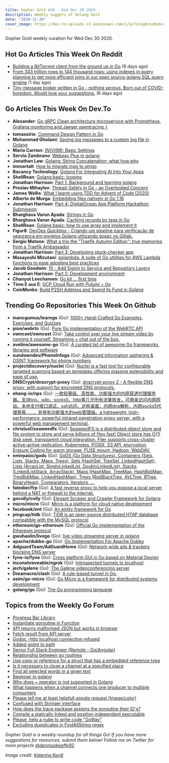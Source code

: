 ```yaml
---
title: Gopher Gold #26 - Wed Dec 30 2020
description: Weekly nuggets of Golang Gold
date: "2020-12-30"
cover_image: https://dev-to-uploads.s3.amazonaws.com/i/qs7o2ag8vzo0uborgc7v.png
---
```


Gopher Gold weekly curation for Wed Dec 30 2020.

<Ad />

## Hot Go Articles This Week On Reddit

- [Building a BitTorrent client from the ground up in Go](https://www.reddit.com/r/golang/comments/kivgg7/building_a_bittorrent_client_from_the_ground_up/) (6 days ago)
- [From 343 trillion rows to 144 thousand rows: using indexes in query planning to get more efficient joins in our open source golang SQL query engine](https://www.reddit.com/r/golang/comments/klwni5/from_343_trillion_rows_to_144_thousand_rows_using/) (1 day ago)
- [Tiny message broker written in Go - nothing serious. Born out of COVID-boredom. Would love your suggestions.](https://www.reddit.com/r/golang/comments/kisutt/tiny_message_broker_written_in_go_nothing_serious/) (6 days ago)

<Ad />

## Go Articles This Week On Dev.To

- **Alexander**: [Go gRPC Clean architecture microservice with Prometheus, Grafana monitoring and Jaeger opentracing ⚡️](https://dev.to/aleksk1ng/go-grpc-clean-architecture-microservice-with-prometheus-grafana-monitoring-and-jaeger-opentracing-51om)
- **tomassirio**: [Command Design Pattern in Go](https://dev.to/tomassirio/command-design-pattern-in-go-3lpl)
- **Mohammad Gholami**: [Saving log messages to a custom log file in Golang](https://dev.to/gholami13/saving-log-messages-to-a-custom-log-file-in-golang-ce5)
- **Mario Carrion**: [(N)VI(M): Basic Settings](https://dev.to/mariocarrion/n-vi-m-basic-settings-3o9d)
- **Servio Zambrano**: [Webpay Plus in golang](https://dev.to/fenriz07/webpay-plus-in-golang-d6)
- **Jonathan Law**: [Golang: String Concatenation; what,how,why](https://dev.to/jonathanlawhh/golang-string-concatenation-what-how-why-3fcd)
- **immortalt**: [How to migrate mgo to qmgo](https://dev.to/immortalt/how-to-migrate-mgo-to-qmgo-501g)
- **Bacancy Technology**: [Golang For Integrating AI Into Your Apps](https://dev.to/bacancy_technology/golang-for-integrating-ai-into-your-apps-ifp)
- **ShellRean**: [Golang basic: looping](https://dev.to/shellrean/golang-basic-looping-2ep7)
- **Jonathan Harrison**: [Part 1: Background and learning golang](https://dev.to/jonjam/my-golang-journey-part-1-background-and-learning-golang-23ni)
- **Preslav Mihaylov**: [Thread-Safety in Go - an Overlooked Concern](https://dev.to/pmihaylov/thread-safety-in-go-an-overlooked-concern-hil)
- **James Wallis**: [What I learnt using TDD for Advent of Code (2020)](https://dev.to/jameswallis/what-i-learnt-using-tdd-for-advent-of-code-2020-14mc)
- **Alberto de Murga**: [Embedding files natively in Go 1.16](https://dev.to/threkk/embedding-files-natively-in-go-1-16-52h0)
- **Jonathan Harrison**: [Part 4: DigitalOcean App Platform Hackathon Submission](https://dev.to/jonjam/part-4-digitalocean-app-platform-hackathon-submission-2-445)
- **Bharghava Varun Ayada**: [Strings in Go](https://dev.to/abvarun226/strings-in-go-4p19)
- **Bharghava Varun Ayada**: [Caching records by tags in Go](https://dev.to/abvarun226/caching-records-by-tags-in-go-36ia)
- **ShellRean**: [Golang basic: how to use array and implement it](https://dev.to/shellrean/golang-basic-how-to-use-array-and-implement-it-2cb8)
- **Figur8**: [DevOps Quicktips - Criando um pipeline para verificação de segurança em projetos Golang utilizando gosec no Gitlab.](https://dev.to/figur8/devops-quicktips-criando-um-pipeline-para-verificacao-de-seguranca-em-projetos-golang-utilizando-gosec-no-gitlab-3dgf)
- **Sergio Matone**: [What a trip the "Traefik Autumn Edition": true memories from a Traefik Ambassador](https://dev.to/sw360cab/what-a-trip-the-traefik-autumn-edition-true-memories-from-a-traefik-ambassador-1j0p)
- **Jonathan Harrison**: [Part 3: Developing stock-checker app](https://dev.to/jonjam/part-3-developing-stock-checker-app-4bnc)
- **Masayoshi Mizutani**: [golambda: A suite of Go utilities for AWS Lambda functions to ease adopting best practices](https://dev.to/mizutani/golambda-a-suite-of-go-utilities-for-aws-lambda-functions-to-ease-adopting-best-practices-2jnb)
- **Jacob Goodwin**: [15 - Add Signin to Service and Repository Layers](https://dev.to/jacobsngoodwin/15-add-signin-to-service-and-repository-layers-5mg)
- **Jonathan Harrison**: [Part 2: Development environment](https://dev.to/jonjam/my-golang-journey-part-2-development-environment-2edg)
- **Chanyut Leecharoen**: [Go kit ... first time](https://dev.to/chanyut/go-kit-1i5h)
- **Timo E aus E**: [GCP Cloud Run with Pulumi + Go](https://dev.to/timoe/gcp-cloud-run-with-pulumi-go-fpb)
- **CoinMonks**: [Build P2SH Address and Spend its Fund in Golang](https://dev.to/coinmonks/build-p2sh-address-and-spend-its-fund-in-golang-37ao)

<Ad />

## Trending Go Repositories This Week On Github

- **inancgumus/learngo** (Go): [1000+ Hand-Crafted Go Examples, Exercises, and Quizzes](https://github.com/inancgumus/learngo)
- **pion/webrtc** (Go): [Pure Go implementation of the WebRTC API](https://github.com/pion/webrtc)
- **owncast/owncast** (Go): [Take control over your live stream video by running it yourself. Streaming + chat out of the box.](https://github.com/owncast/owncast)
- **avelino/awesome-go** (Go): [A curated list of awesome Go frameworks, libraries and software](https://github.com/avelino/awesome-go)
- **sundowndev/PhoneInfoga** (Go): [Advanced information gathering & OSINT framework for phone numbers](https://github.com/sundowndev/PhoneInfoga)
- **projectdiscovery/nuclei** (Go): [Nuclei is a fast tool for configurable targeted scanning based on templates offering massive extensibility and ease of use.](https://github.com/projectdiscovery/nuclei)
- **DNSCrypt/dnscrypt-proxy** (Go): [dnscrypt-proxy 2 - A flexible DNS proxy, with support for encrypted DNS protocols.](https://github.com/DNSCrypt/dnscrypt-proxy)
- **ehang-io/nps** (Go): [一款轻量级、高性能、功能强大的内网穿透代理服务器。支持tcp、udp、socks5、http等几乎所有流量转发，可用来访问内网网站、本地支付接口调试、ssh访问、远程桌面，内网dns解析、内网socks5代理等等……，并带有功能强大的web管理端。a lightweight, high-performance, powerful intranet penetration proxy server, with a powerful web management terminal.](https://github.com/ehang-io/nps)
- **chrislusf/seaweedfs** (Go): [SeaweedFS is a distributed object store and file system to store and serve billions of files fast! Object store has O(1) disk seek, transparent cloud integration. Filer supports cross-cluster active-active replication, Kubernetes, POSIX, S3 API, encryption, Erasure Coding for warm storage, FUSE mount, Hadoop, WebDAV.](https://github.com/chrislusf/seaweedfs)
- **emirpasic/gods** (Go): [GoDS (Go Data Structures). Containers (Sets, Lists, Stacks, Maps, Trees), Sets (HashSet, TreeSet, LinkedHashSet), Lists (ArrayList, SinglyLinkedList, DoublyLinkedList), Stacks (LinkedListStack, ArrayStack), Maps (HashMap, TreeMap, HashBidiMap, TreeBidiMap, LinkedHashMap), Trees (RedBlackTree, AVLTree, BTree, BinaryHeap), Comparators, Iterators, …](https://github.com/emirpasic/gods)
- **fatedier/frp** (Go): [A fast reverse proxy to help you expose a local server behind a NAT or firewall to the internet.](https://github.com/fatedier/frp)
- **gocolly/colly** (Go): [Elegant Scraper and Crawler Framework for Golang](https://github.com/gocolly/colly)
- **micro/micro** (Go): [Micro is a platform for cloud native development](https://github.com/micro/micro)
- **facebook/ent** (Go): [An entity framework for Go](https://github.com/facebook/ent)
- **pingcap/tidb** (Go): [TiDB is an open source distributed HTAP database compatible with the MySQL protocol](https://github.com/pingcap/tidb)
- **ethereum/go-ethereum** (Go): [Official Go implementation of the Ethereum protocol](https://github.com/ethereum/go-ethereum)
- **gwuhaolin/livego** (Go): [live video streaming server in golang](https://github.com/gwuhaolin/livego)
- **apache/dubbo-go** (Go): [Go Implementation For Apache Dubbo](https://github.com/apache/dubbo-go)
- **AdguardTeam/AdGuardHome** (Go): [Network-wide ads & trackers blocking DNS server](https://github.com/AdguardTeam/AdGuardHome)
- **fyne-io/fyne** (Go): [Cross platform GUI in Go based on Material Design](https://github.com/fyne-io/fyne)
- **inconshreveable/ngrok** (Go): [Introspected tunnels to localhost](https://github.com/inconshreveable/ngrok)
- **jech/galene** (Go): [The Galène videoconferencing server](https://github.com/jech/galene)
- **Dreamacro/clash** (Go): [A rule-based tunnel in Go.](https://github.com/Dreamacro/clash)
- **asim/go-micro** (Go): [Go Micro is a framework for distributed systems development](https://github.com/asim/go-micro)
- **golang/go** (Go): [The Go programming language](https://github.com/golang/go)

<Ad />

## Topics from the Weekly Go Forum

- [Progress Bar Library](https://forum.golangbridge.org/t/progress-bar-library/21797)
- [Instantiate goroutine in Function](https://forum.golangbridge.org/t/instantiate-goroutine-in-function/21783)
- [API returns malformed JSON but works in browser](https://forum.golangbridge.org/t/api-returns-malformed-json-but-works-in-browser/21779)
- [Fetch result from API server](https://forum.golangbridge.org/t/fetch-result-from-api-server/21793)
- [Godoc -http localhost connection refused](https://forum.golangbridge.org/t/godoc-http-localhost-connection-refused/21799)
- [Added golint to path](https://forum.golangbridge.org/t/added-golint-to-path/21785)
- [Senior Full Stack Engineer (Remote - Go/Angular)](https://forum.golangbridge.org/t/senior-full-stack-engineer-remote-go-angular/21782)
- [Relationship between go routines](https://forum.golangbridge.org/t/relationship-between-go-routines/21817)
- [Use copy or reference for a struct that has a embedded reference type](https://forum.golangbridge.org/t/use-copy-or-reference-for-a-struct-that-has-a-embedded-reference-type/21788)
- [Is it necessary to close a channel at a specified place](https://forum.golangbridge.org/t/is-it-necessary-to-close-a-channel-at-a-specified-place/21815)
- [Find all selected words in a given text](https://forum.golangbridge.org/t/find-all-selected-words-in-a-given-text/21830)
- [Beginner in golang](https://forum.golangbridge.org/t/beginner-in-golang/21812)
- [Why does ~ operator is not supported in Golang](https://forum.golangbridge.org/t/why-does-operator-is-not-supported-in-golang/21825)
- [What happens when a channel connects one producer to multiple consumers](https://forum.golangbridge.org/t/what-happens-when-a-channel-connects-one-producer-to-multiple-consumers/21822)
- [Please tell me at least helpfull google request (Image/color)](https://forum.golangbridge.org/t/please-tell-me-at-least-helpfull-google-request-image-color/21834)
- [Confused with Stringer interface](https://forum.golangbridge.org/t/confused-with-stringer-interface/21829)
- [How does the trace package assigns the goroutine their ID's?](https://forum.golangbridge.org/t/how-does-the-trace-package-assigns-the-goroutine-their-ids/21774)
- [Compile a statically linked and position independent executable](https://forum.golangbridge.org/t/compile-a-statically-linked-and-position-independent-executable/21786)
- [Please, help a nube to write code "GoWay"](https://forum.golangbridge.org/t/please-help-a-nube-to-write-code-goway/21833)
- [Excluding dupplicates in FindAllString regex](https://forum.golangbridge.org/t/excluding-dupplicates-in-findallstring-regex/21832)

_Gopher Gold is a weekly roundup for all things Go! If you have more suggestions for resources, submit them below! Follow me on Twitter for more projects [@dennisokeeffe92](https://twitter.com/dennisokeeffe92)._

_Image credit: [Katerina Kerdi](https://unsplash.com/@katekerdi)_